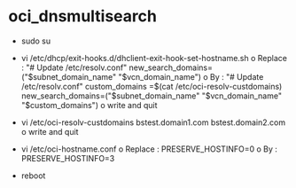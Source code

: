 # oci_dnsmultisearch


-	sudo su

-	vi /etc/dhcp/exit-hooks.d/dhclient-exit-hook-set-hostname.sh
o	Replace : 
"# Update /etc/resolv.conf"
new_search_domains=("$subnet_domain_name" "$vcn_domain_name")
o	By : 
"# Update /etc/resolv.conf"
custom_domains =$(cat /etc/oci-resolv-custdomains)
new_search_domains=("$subnet_domain_name" "$vcn_domain_name" "$custom_domains")
o	write and quit 

-	 vi /etc/oci-resolv-custdomains
bstest.domain1.com bstest.domain2.com
o	write and quit 

-	vi /etc/oci-hostname.conf
o	Replace : 
PRESERVE_HOSTINFO=0
o	By : 
PRESERVE_HOSTINFO=3

-	reboot
